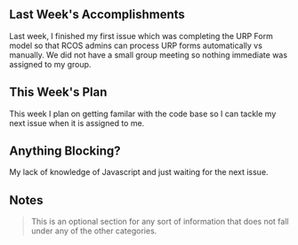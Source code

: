 ## Last Week's Accomplishments
Last week, I finished my first issue which was completing the URP Form model so that RCOS admins can process URP forms automatically vs manually. We did not have a small group meeting so nothing immediate was assigned to my group.


## This Week's Plan
This week I plan on getting familar with the code base so I can tackle my next issue when it is assigned to me.


## Anything Blocking?
My lack of knowledge of Javascript and just waiting for the next issue.



## Notes

> This is an optional section for any sort of information that does not fall under any of the other categories.
